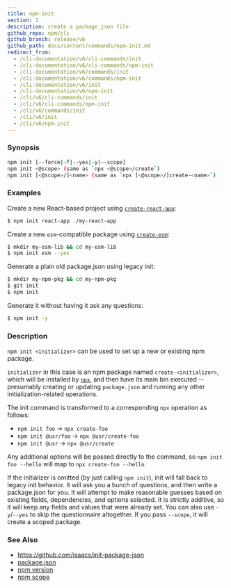 ```yaml
---
title: npm-init
section: 1
description: create a package.json file
github_repo: npm/cli
github_branch: release/v6
github_path: docs/content/commands/npm-init.md
redirect_from:
  - /cli-documentation/v6/cli-commands/init
  - /cli-documentation/v6/cli-commands/npm-init
  - /cli-documentation/v6/commands/init
  - /cli-documentation/v6/commands/npm-init
  - /cli-documentation/v6/init
  - /cli-documentation/v6/npm-init
  - /cli/v6/cli-commands/init
  - /cli/v6/cli-commands/npm-init
  - /cli/v6/commands/init
  - /cli/v6/init
  - /cli/v6/npm-init
---
```


### Synopsis
```bash
npm init [--force|-f|--yes|-y|--scope]
npm init <@scope> (same as `npx <@scope>/create`)
npm init [<@scope>/]<name> (same as `npx [<@scope>/]create-<name>`)
```

### Examples

Create a new React-based project using [`create-react-app`](https://npm.im/create-react-app):
```bash
$ npm init react-app ./my-react-app
```

Create a new `esm`-compatible package using [`create-esm`](https://npm.im/create-esm):
```bash
$ mkdir my-esm-lib && cd my-esm-lib
$ npm init esm --yes
```

Generate a plain old package.json using legacy init:
```bash
$ mkdir my-npm-pkg && cd my-npm-pkg
$ git init
$ npm init
```

Generate it without having it ask any questions:
```bash
$ npm init -y
```

### Description

`npm init <initializer>` can be used to set up a new or existing npm package.

`initializer` in this case is an npm package named `create-<initializer>`, which
will be installed by [`npx`](https://npm.im/npx), and then have its main bin
executed -- presumably creating or updating `package.json` and running any other
initialization-related operations.

The init command is transformed to a corresponding `npx` operation as follows:

* `npm init foo` -> `npx create-foo`
* `npm init @usr/foo` -> `npx @usr/create-foo`
* `npm init @usr` -> `npx @usr/create`

Any additional options will be passed directly to the command, so `npm init foo
--hello` will map to `npx create-foo --hello`.

If the initializer is omitted (by just calling `npm init`), init will fall back
to legacy init behavior. It will ask you a bunch of questions, and then write a
package.json for you. It will attempt to make reasonable guesses based on
existing fields, dependencies, and options selected. It is strictly additive, so
it will keep any fields and values that were already set. You can also use
`-y`/`--yes` to skip the questionnaire altogether. If you pass `--scope`, it
will create a scoped package.

### See Also

* <https://github.com/isaacs/init-package-json>
* [package.json](/cli/v6/configuring-npm/package-json)
* [npm version](/cli/v6/commands/npm-version)
* [npm scope](/cli/v6/using-npm/scope)
